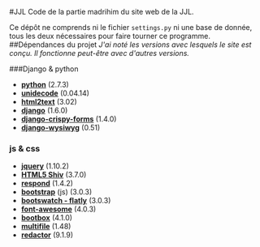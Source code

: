 #JJL
Code de la partie madrihim du site web de la JJL.

Ce dépôt ne comprends ni le fichier `settings.py` ni une base de donnée, tous les deux nécessaires pour faire tourner ce programme.
##Dépendances du projet
*J'ai noté les versions avec lesquels le site est conçu. Il fonctionne peut-être avec d'autres versions.*

###Django & python
- **[python](http://python.org)** (2.7.3)
- **[unidecode](https://pypi.python.org/pypi/Unidecode)** (0.04.14)
- **[html2text](https://github.com/aaronsw/html2text)** (3.02)
- **[django](https://djangoproject.com)** (1.6.0)
- **[django-crispy-forms](https://github.com/maraujop/django-crispy-forms)** (1.4.0)
- **[django-wysiwyg](https://github.com/pydanny/django-wysiwyg)** (0.51)

### js & css
- **[jquery](https://jquery.org)** (1.10.2)
- **[HTML5 Shiv](https://code.google.com/p/html5shiv/)** (3.7.0)
- **[respond](https://github.com/scottjehl/Respond)** (1.4.2)
- **[bootstrap](http://getbootstrap.com)** (js) (3.0.3)
- **[bootswatch - flatly](http://bootswatch.com/flatly)** (3.0.3)
- **[font-awesome](http://fontawesome.io)** (4.0.3)
- **[bootbox](http://bootboxjs.com)** (4.1.0)
- **[multifile](http://www.fyneworks.com/jquery/multiple-file-upload)** (1.48)
- **[redactor](http://imperavi.com/redactor)** (9.1.9)
